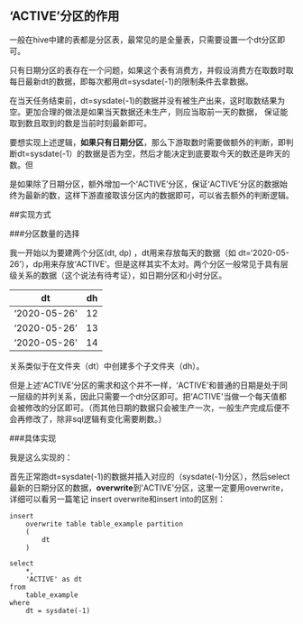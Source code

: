 ## ‘ACTIVE’分区的作用

一般在hive中建的表都是分区表，最常见的是全量表，只需要设置一个dt分区即可。

只有日期分区的表存在一个问题，如果这个表有消费方，并假设消费方在取数时取每日最新dt的数据，即每次都用dt=sysdate(-1)的限制条件去拿数据。

在当天任务结束前，dt=sysdate(-1)的数据并没有被生产出来，这时取数结果为空。更加合理的做法是如果当天数据还未生产，则应当取前一天的数据， 保证能取到数且取到的数是当前时刻最新即可。

要想实现上述逻辑，**如果只有日期分区**，那么下游取数时需要做额外的判断，即判断dt=sysdate(-1）的数据是否为空，然后才能决定到底要取今天的数还是昨天的数。但

是如果除了日期分区，额外增加一个‘ACTIVE’分区，保证‘ACTIVE’分区的数据始终为最新的数，这样下游直接取该分区内的数据即可，可以省去额外的判断逻辑。



##实现方式

###分区数量的选择

我一开始以为要建两个分区(dt, dp) ，dt用来存放每天的数据（如 dt=‘2020-05-26’），dp用来存放‘ACTIVE’。但是这样其实不太对。两个分区一般常见于具有层级关系的数据（这个说法有待考证），如日期分区和小时分区。

| dt           | dh   |
| ------------ | ---- |
| ‘2020-05-26’ | 12   |
| ‘2020-05-26’ | 13   |
| ‘2020-05-26’ | 14   |

关系类似于在文件夹（dt）中创建多个子文件夹（dh）。

但是上述‘ACTIVE’分区的需求和这个并不一样，‘ACTIVE’和普通的日期是处于同一层级的并列关系，因此只需要一个dt分区即可。把‘ACTIVE'当做一个每天值都会被修改的分区即可。（而其他日期的数据只会被生产一次，一般生产完成后便不会再修改了，除非sql逻辑有变化需要刷数。）

###具体实现

我是这么实现的：

首先正常跑dt=sysdate(-1)的数据并插入对应的（sysdate(-1)分区），然后select 最新的日期分区的数据，**overwrite**到'ACTIVE'分区，这里一定要用overwrite，详细可以看另一篇笔记 insert overwrite和insert into的区别：

```
insert 
	overwrite table table_example partition 
	(
		dt
    )
    
select 
	*,
	'ACTIVE' as dt
from 
	table_example
where 
	dt = sysdate(-1)
```



